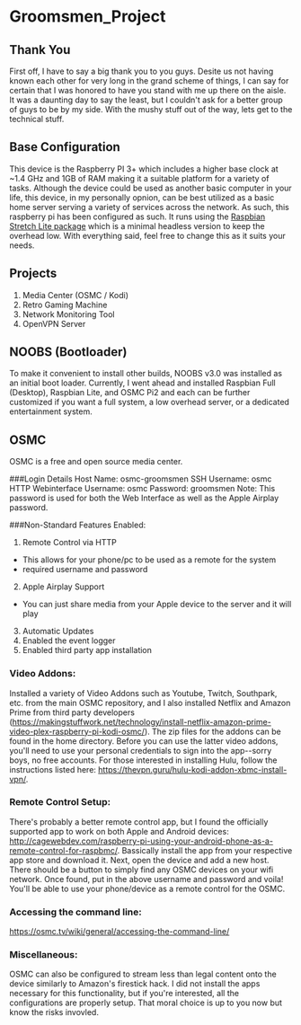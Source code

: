 # Groomsmen_Project

## Thank You
First off, I have to say a big thank you to you guys. Desite us not having known each other for very long in the grand scheme of things, I can say for certain that I was honored to have you stand with me up there on the aisle. It was a daunting day to say the least, but I couldn't ask for a better group of guys to be by my side. With the mushy stuff out of the way, lets get to the technical stuff.

## Base Configuration
This device is the Raspberry PI 3+ which includes a higher base clock at ~1.4 GHz and 1GB of RAM making it a suitable platform for a variety of tasks. Although the device could be used as another basic computer in your life, this device, in my personally opnion, can be best utilized as a basic home server serving a variety of services across the network. As such, this raspberry pi has been configured as such. It runs using the [Raspbian Stretch Lite package](https://www.raspberrypi.org/downloads/raspbian/) which is a minimal headless version to keep the overhead low. With everything said, feel free to change this as it suits your needs.

## Projects
1. Media Center (OSMC / Kodi)
2. Retro Gaming Machine
3. Network Monitoring Tool
4. OpenVPN Server

## NOOBS (Bootloader)
To make it convenient to install other builds, NOOBS v3.0 was installed as an initial boot loader. Currently, I went ahead and installed Raspbian Full (Desktop), Raspbian Lite, and OSMC Pi2 and each can be further customized if you want a full system, a low overhead server, or a dedicated entertainment system. 

## OSMC
OSMC is a free and open source media center. 

###Login Details
Host Name: osmc-groomsmen
SSH Username: osmc
HTTP Webinterface Username: osmc
Password: groomsmen
Note: This password is used for both the Web Interface as well as the Apple Airplay password.

###Non-Standard Features Enabled:
1) Remote Control via HTTP
  - This allows for your phone/pc to be used as a remote for the system
  - required username and password
2) Apple Airplay Support
  - You can just share media from your Apple device to the server and it will play
3) Automatic Updates
4) Enabled the event logger
5) Enabled third party app installation

### Video Addons:
Installed a variety of Video Addons such as Youtube, Twitch, Southpark, etc. from the main OSMC repository, and I also installed Netflix and Amazon Prime from third party developers (https://makingstuffwork.net/technology/install-netflix-amazon-prime-video-plex-raspberry-pi-kodi-osmc/). The zip files for the addons can be found in the home directory. Before you can use the latter video addons, you'll need to use your personal credentials to sign into the app--sorry boys, no free accounts. For those interested in installing Hulu, follow the instructions listed here: https://thevpn.guru/hulu-kodi-addon-xbmc-install-vpn/.

### Remote Control Setup:
There's probably a better remote control app, but I found the officially supported app to work on both Apple and Android devices: http://cagewebdev.com/raspberry-pi-using-your-android-phone-as-a-remote-control-for-raspbmc/. Bassically install the app from your respective app store and download it. Next, open the device and add a new host. There should be a button to simply find any OSMC devices on your wifi network. Once found, put in the above username and password and voila! You'll be able to use your phone/device as a remote control for the OSMC.

### Accessing the command line:
https://osmc.tv/wiki/general/accessing-the-command-line/

### Miscellaneous:
OSMC can also be configured to stream less than legal content onto the device similarly to Amazon's firestick hack. I did not install the apps necessary for this functionality, but if you're interested, all the configurations are properly setup. That moral choice is up to you now but know the risks invovled.
